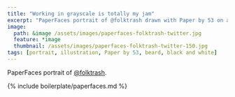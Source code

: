 ```yaml
---
title: "Working in grayscale is totally my jam"
excerpt: "PaperFaces portrait of @folktrash drawn with Paper by 53 on an iPad."
image: 
  path: &image /assets/images/paperfaces-folktrash-twitter.jpg 
  feature: *image
  thumbnail: /assets/images/paperfaces-folktrash-twitter-150.jpg
tags: [portrait, illustration, Paper by 53, beard, black and white]
---
```


PaperFaces portrait of [@folktrash](https://twitter.com/folktrash).

{% include boilerplate/paperfaces.md %}
